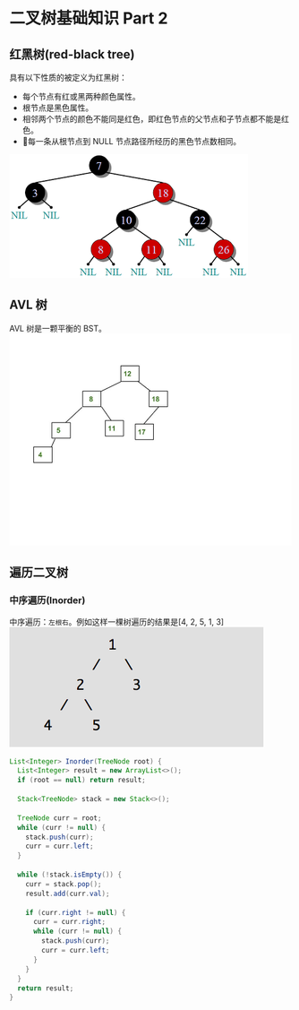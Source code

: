 # 二叉树基础知识 Part 2

## 红黑树(red-black tree)

具有以下性质的被定义为红黑树：

- 每个节点有红或黑两种颜色属性。
- 根节点是黑色属性。
- 相邻两个节点的颜色不能同是红色，即红色节点的父节点和子节点都不能是红色。
- 每一条从根节点到 NULL 节点路径所经历的黑色节点数相同。

![red-black tree](../pic/RedBlackTree.png)

## AVL 树

AVL 树是一颗平衡的 BST。
![AVL TREE](../pic/AVL-Tree.jpg)

## 遍历二叉树

### 中序遍历(Inorder)

中序遍历：`左根右`。例如这样一棵树遍历的结果是[4, 2, 5, 1, 3]
![Inorder](../pic/inorder.png)

``` java
List<Integer> Inorder(TreeNode root) {
  List<Integer> result = new ArrayList<>();
  if (root == null) return result;

  Stack<TreeNode> stack = new Stack<>();

  TreeNode curr = root;
  while (curr != null) {
    stack.push(curr);
    curr = curr.left;
  }

  while (!stack.isEmpty()) {
    curr = stack.pop();
    result.add(curr.val);

    if (curr.right != null) {
      curr = curr.right;
      while (curr != null) {
        stack.push(curr);
        curr = curr.left;
      }
    }
  }
  return result;
}
```